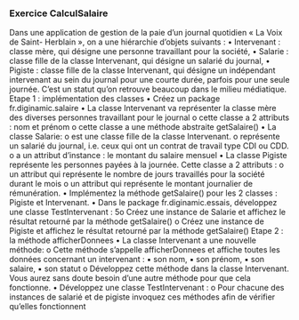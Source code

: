 ### Exercice CalculSalaire
Dans  une  application  de  gestion  de  la  paie  d’un  journal  quotidien  « La  Voix  de  Saint- Herblain », on a une hiérarchie d’objets suivants :
•       Intervenant : classe mère, qui désigne une personne travaillant pour la société,
•       Salarie : classe fille de la classe Intervenant, qui désigne un salarié du journal,
• Pigiste :  classe  fille  de  la  classe  Intervenant,  qui  désigne  un indépendant intervenant au sein du journal pour une courte durée, parfois pour une seule journée. C’est un statut qu’on retrouve beaucoup dans le milieu médiatique.
Etape 1 : implémentation des classes
•    Créez un package fr.diginamic.salaire
•    La classe Intervenant va représenter la classe mère des diverses personnes travaillant pour le journal
o  cette classe a 2 attributs : nom et prénom
o  cette classe a une méthode abstraite getSalaire()
•    La classe Salarie:
o  est une classe fille de la classe Intervenant. 
o  représente un salarié du journal, i.e. ceux qui ont un contrat de travail type CDI ou CDD.
o  a un attribut d’instance : le montant du salaire mensuel
•    La  classe  Pigiste  représente  les  personnes  payées  à  la  journée.  Cette  classe  a  2 attributs :
o      un attribut qui représente le nombre de jours travaillés pour la société durant le mois
o      un attribut qui représente le montant journalier de rémunération.
•       Implémentez la méthode getSalaire() pour les 2 classes : Pigiste et Intervenant.
•       Dans le package fr.diginamic.essais, développez une classe TestIntervenant :
5o      Créez une instance de Salarie et affichez le résultat retourné par la méthode getSalaire()
o      Créez une instance de Pigiste et affichez le résultat retourné par la méthode getSalaire()
Etape 2 : la méthode afficherDonnees
•    La classe Intervenant a une nouvelle méthode:
o  Cette  méthode  s’appelle  afficherDonnees  et  affiche  toutes  les  données concernant un intervenant : 
▪   son nom, 
▪   son prénom,
▪   son salaire,
▪   son statut
o  Développez cette méthode dans la classe Intervenant. Vous aurez sans doute besoin d’une autre méthode pour que cela fonctionne.
•       Développez une classe TestIntervenant :
o      Pour chacune des instances de salarié et de pigiste invoquez ces méthodes afin de vérifier qu’elles fonctionnent